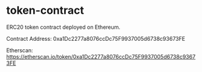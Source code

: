 # token-contract
ERC20 token contract deployed on Ethereum.

Contract Address: 0xa1Dc2277a8076ccDc75F9937005d6738c93673FE 

Etherscan: https://etherscan.io/token/0xa1Dc2277a8076ccDc75F9937005d6738c93673FE 
